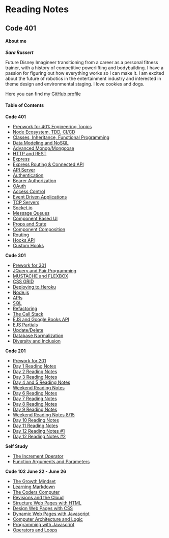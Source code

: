 # Reading Notes
## Code 401
#### About me

***Sara Russert***

Future Disney Imagineer transitioning from a career as a personal fitness trainer, with a history of competitive powerlifting and bodybuilding. I have a passion for figuring out how everything works so I can make it. I am excited about the future of robotics in the entertainment industry and interested in theme design and environmental staging. I love cookies and dogs.

Here you can find my [GitHub profile](https://github.com/sarabeth-russert)

#### Table of Contents
**Code 401**
- [Prepwork for 401: Engineering Topics](401-prep.md)
- [Node Ecosystem, TDD, CI/CD](401-read01.md)
- [Classes, Inheritance, Functional Programming](401-read02.md)
- [Data Modeling and NoSQL](401-read03.md)
- [Advanced Mongo/Mongoose](401-read04.md)
- [HTTP and REST](401-read05.md)
- [Express](401-read07.md)
- [Express Routing & Connected API](401-read08.md)
- [API Server](401-read09.md)
- [Authentication](401-read10.md)
- [Bearer Authorization](401-read11.md)
- [OAuth](401-read13.md)
- [Access Control](401-read14.md)
- [Event Driven Applications](401-read16.md)
- [TCP Servers](401-read17.md)
- [Socket.io](401-read18.md)
- [Message Queues](401-read19.md)
- [Component Based UI](401-read26.md)
- [Props and State](401-read27.md)
- [Component Composition](401-read28.md)
- [Routing](401-read29.md)
- [Hooks API](401-read31.md)
- [Custom Hooks](401-read32.md)

**Code 301**
- [Prework for 301](301-read01.md)
- [JQuery and Pair Programming](301-read02.md)
- [MUSTACHE and FLEXBOX](301-read03.md)
- [CSS GRID](301-read04.md)
- [Deploying to Heroku](301-read05.md)
- [Node.js](301-read06.md)
- [APIs](301-read07.md)
- [SQL](301-read08.md)
- [Refactoring](301-read09.md)
- [The Call Stack](301-read10.md)
- [EJS and Google Books API](301-read11.md)
- [EJS Partials](301-read12.md)
- [Update/Delete](301-read13.md)
- [Database Normalization](301-read14.md)
- [Diversity and Inclusion](301-read15.md)


**Code 201**
- [Prework for 201](class-01.md)
- [Day 1 Reading Notes](class-02.md)
- [Day 2 Reading Notes](class-03.md)
- [Day 3 Reading Notes](class-04.md)
- [Day 4 and 5 Reading Notes](class-05.md)
- [Weekend Reading Notes](class-06.md)
- [Day 6 Reading Notes](class-07.md)
- [Day 7 Reading Notes](class-08.md)
- [Day 8 Reading Notes](class-09.md)
- [Day 9 Reading Notes](class-10.md)
- [Weekend Reading Notes 8/15](class-11.md)
- [Day 10 Reading Notes](class-12.md)
- [Day 11 Reading Notes](class-13.md)
- [Day 12 Reading Notes #1](class-14a.md)
- [Day 12 Reading Notes #2](class-14b.md)


**Self Study**
- [The Increment Operator](https://sarabeth-russert.github.io/self-study-notes/increment_operator)
- [Function Arguments and Parameters](https://sarabeth-russert.github.io/self-study-notes/function_arguments)

**Code 102**
**June 22 - June 26**
- [The Growth Mindset](growth-mindset.md)
- [Learning Markdown](learning_markdown.md)
- [The Coders Computer](coders_computer.md)
- [Revisions and the Cloud](revisions_and_the_cloud.md)
- [Structure Web Pages with HTML](structure_web_pages_html.md)
- [Design Web Pages with CSS](design_web_pages_css.md)
- [Dynamic Web Pages with Javascript](dynamic_web_pages_javascript.md)
- [Computer Architecture and Logic](computer_architecture_logic.md)
- [Programming with Javascript](programming_with_javascript.md)
- [Operators and Loops](operators_and_loops.md)

